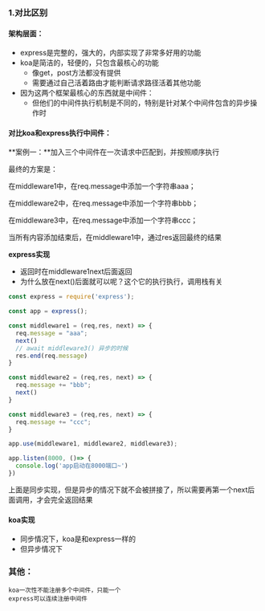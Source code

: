 ### 1.对比区别

#### 架构层面：

- express是完整的，强大的，内部实现了非常多好用的功能
- koa是简洁的，轻便的，只包含最核心的功能
  - 像get，post方法都没有提供
  - 需要通过自己活着路由才能判断请求路径活着其他功能
- 因为这两个框架最核心的东西就是中间件：
  - 但他们的中间件执行机制是不同的，特别是针对某个中间件包含的异步操作时

#### 对比koa和express执行中间件：

**案例一：**加入三个中间件在一次请求中匹配到，并按照顺序执行

最终的方案是：

在middleware1中，在req.message中添加一个字符串aaa；

在middleware2中，在req.message中添加一个字符串bbb；

在middleware3中，在req.message中添加一个字符串ccc；

当所有内容添加结束后，在middleware1中，通过res返回最终的结果



**express实现**

- 返回时在middleware1next后面返回
- 为什么放在next()后面就可以呢？这个它的执行执行，调用栈有关

```js
const express = require('express');

const app = express();

const middleware1 = (req,res, next) => {
  req.message = "aaa";
  next()
  // await middleware3() 异步的时候
  res.end(req.message)
}

const middleware2 = (req,res, next) => {
  req.message += "bbb";
  next()
}

const middleware3 = (req,res, next) => {
  req.message += "ccc";
}

app.use(middleware1, middleware2, middleware3);

app.listen(8000, ()=> {
  console.log('app启动在8000端口~')
})
```

上面是同步实现，但是异步的情况下就不会被拼接了，所以需要再第一个next后面调用，才会完全返回结果

#### koa实现

- 同步情况下，koa是和express一样的
- 但异步情况下

### 其他：

```
koa一次性不能注册多个中间件，只能一个
express可以连续注册中间件
```

